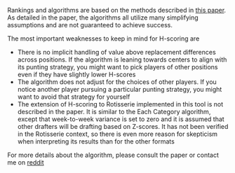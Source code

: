 Rankings and algorithms are based on the methods described in [this paper](https://arxiv.org/abs/2307.02188). As detailed in the paper, the algorithms all utilize many simplifying assumptions and are not guaranteed to 
achieve success. 

The most important weaknesses to keep in mind for H-scoring are 
* There is no implicit handling of value above replacement differences across positions. If the algorithm is
leaning towards centers to align with its punting strategy, you might want to pick players of other positions even
if they have slightly lower H-scores
* The algorithm does not adjust for the choices of other players. If you notice another player pursuing a 
particular punting strategy, you might want to avoid that strategy for yourself
* The extension of H-scoring to Rotisserie implemented in this tool is not described in the paper.
It is similar to the Each Category algorithm, except that week-to-week variance is set to zero and it is assumed
that other drafters will be drafting based on Z-scores. It has not been verified in the Rotisserie context, so there
is even more reason for skepticism when interpreting its results than for the other formats

For more details about the algorithm, please consult the paper or contact me on [reddit](https://www.reddit.com/user/zeros1123)
